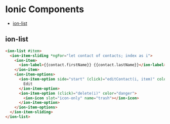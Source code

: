# Ionic Components
<!-- TOC -->

- [ion-list](#ion-list)

<!-- /TOC -->



<a id="markdown-ion-list" name="ion-list"></a>

## ion-list
```html
<ion-list #item>
  <ion-item-sliding *ngFor="let contact of contacts; index as i">
    <ion-item>
      <ion-label>{{contact.firstName}} {{contact.lastName}}</ion-label>
    </ion-item>
    <ion-item-options>
      <ion-item-option side="start" (click)="editContact(i, item)" color="success">
        Edit
      </ion-item-option>
      <ion-item-option (click)="delete(i)" color="danger">
        <ion-icon slot="icon-only" name="trash"></ion-icon>
      </ion-item-option>
    </ion-item-options>
  </ion-item-sliding>
</ion-list>
```

